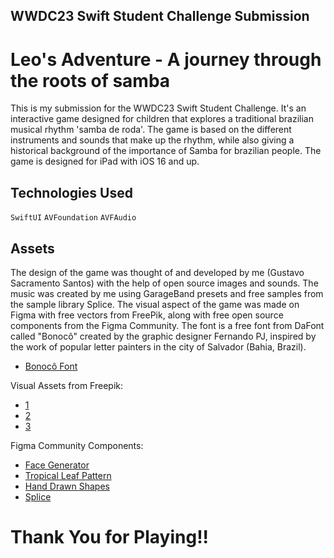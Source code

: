 ##  WWDC23 Swift Student Challenge Submission
# Leo's Adventure - A journey through the roots of samba

This is my submission for the WWDC23 Swift Student Challenge. It's an interactive game designed for children that explores a traditional brazilian musical rhythm 'samba de roda'. The game is based on the different instruments and sounds that make up the rhythm, while also giving a historical background of the importance of Samba for brazilian people. The game is designed for iPad with iOS 16 and up.

## Technologies Used
`SwiftUI` `AVFoundation` `AVFAudio`

## Assets
The design of the game was thought of and developed by me (Gustavo Sacramento Santos) with the help of open source images and sounds. The music was created by me using GarageBand presets and free samples from the sample library Splice. The visual aspect of the game was made on Figma with free vectors from FreePik, along with free open source components from the Figma Community. The font is a free font from DaFont called "Bonocô" created by the graphic designer Fernando PJ,  inspired by the work of popular letter painters in the city of Salvador (Bahia, Brazil).

* [Bonocô Font](https://www.dafont.com/pt/bonoco.font)

Visual Assets from Freepik:
 * [1](https://www.freepik.com/free-vector/white-dish-utensils-set-vector-illustration_3450203.htm#page=2&query=plate%20and%20knife%20cartoon&position=3&from_view=search&track=ais)
* [2](https://www.freepik.com/free-vector/hand-drawn-flat-cuba-travel-illustration_26293885.htm#page=6&query=Desenho%20bahia&position=3&from_view=search&track=ais)
* [3](https://www.freepik.com/free-vector/brazilian-carnival-elements-background_3916267.htm#query=samba%20instruments&position=1&from_view=search&track=ais)

Figma Community Components:
* [Face Generator](https://www.figma.com/community/file/986078800058673824)
* [Tropical Leaf Pattern](https://www.figma.com/community/file/840393233930880284/Tropical-leaf-pattern)
* [Hand Drawn Shapes](https://www.figma.com/community/file/1051122345049656000)
* [Splice](https://splice.com/home)

# Thank You for Playing!!
